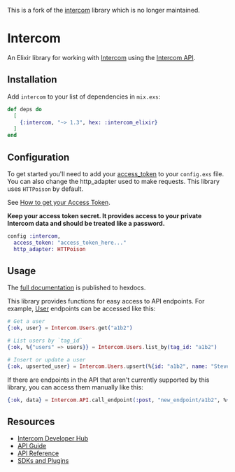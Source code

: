 This is a fork of the [intercom](https://github.com/intercom/intercom-elixir) library which is no longer maintained.

# Intercom

An Elixir library for working with [Intercom](https://intercom.io) using the [Intercom API](https://developers.intercom.com/building-apps/docs/rest-apis).

## Installation

Add `intercom` to your list of dependencies in `mix.exs`:

```elixir
def deps do
  [
    {:intercom, "~> 1.3", hex: :intercom_elixir}
  ]
end
```

## Configuration

To get started you'll need to add your [access_token](https://developers.intercom.com/building-apps/docs/authentication-types#section-access-tokens) to your `config.exs` file. You can also change the http_adapter used to make requests. This library uses `HTTPoison` by default.

See [How to get your Access Token](https://developers.intercom.com/building-apps/docs/authentication-types#section-how-to-get-your-access-token).

**Keep your access token secret. It provides access to your private Intercom data and should be treated like a password.**

```elixir
config :intercom,
  access_token: "access_token_here..."
  http_adapter: HTTPoison
```

## Usage

The [full documentation](https://hexdocs.pm/intercom_elixir/api-reference.html) is published to hexdocs.

This library provides functions for easy access to API endpoints. For example, [User](https://developers.intercom.com/intercom-api-reference/reference#users) endpoints can be accessed like this:

```elixir
# Get a user
{:ok, user} = Intercom.Users.get("a1b2")

# List users by `tag_id`
{:ok, %{"users" => users}} = Intercom.Users.list_by(tag_id: "a1b2")

# Insert or update a user
{:ok, upserted_user} = Intercom.Users.upsert(%{id: "a1b2", name: "Steve Buscemi"})
```

If there are endpoints in the API that aren't currently supported by this library, you can access them manually like this:

```elixir
{:ok, data} = Intercom.API.call_endpoint(:post, "new_endpoint/a1b2", %{body_data: "here"})
```

## Resources

- [Intercom Developer Hub](https://developers.intercom.com/)
- [API Guide](https://developers.intercom.com/building-apps/docs/rest-apis)
- [API Reference](https://developers.intercom.com/intercom-api-reference/reference)
- [SDKs and Plugins](https://developers.intercom.com/building-apps/docs/sdks-plugins)
